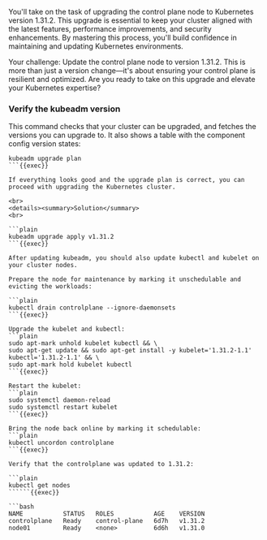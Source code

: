 You'll take on the task of upgrading the control plane node to Kubernetes version 1.31.2. This upgrade is essential to keep your cluster aligned with the latest features, performance improvements, and security enhancements. By mastering this process, you'll build confidence in maintaining and updating Kubernetes environments.

Your challenge: Update the control plane node to version 1.31.2. This is more than just a version change—it's about ensuring your control plane is resilient and optimized. Are you ready to take on this upgrade and elevate your Kubernetes expertise?

### Verify the kubeadm version

This command checks that your cluster can be upgraded, and fetches the versions you can upgrade to. It also shows a table with the component config version states:

```plain
kubeadm upgrade plan
```{{exec}}

If everything looks good and the upgrade plan is correct, you can proceed with upgrading the Kubernetes cluster.

<br>
<details><summary>Solution</summary>
<br>

```plain
kubeadm upgrade apply v1.31.2
```{{exec}}

After updating kubeadm, you should also update kubectl and kubelet on your cluster nodes.

Prepare the node for maintenance by marking it unschedulable and evicting the workloads:

```plain
kubectl drain controlplane --ignore-daemonsets
```{{exec}}

Upgrade the kubelet and kubectl:
```plain
sudo apt-mark unhold kubelet kubectl && \
sudo apt-get update && sudo apt-get install -y kubelet='1.31.2-1.1' kubectl='1.31.2-1.1' && \
sudo apt-mark hold kubelet kubectl
```{{exec}}

Restart the kubelet:
```plain
sudo systemctl daemon-reload
sudo systemctl restart kubelet
```{{exec}}

Bring the node back online by marking it schedulable:
```plain
kubectl uncordon controlplane
```{{exec}}

Verify that the controlplane was updated to 1.31.2:

```plain
kubectl get nodes
``````{{exec}}

```bash
NAME           STATUS   ROLES           AGE    VERSION
controlplane   Ready    control-plane   6d7h   v1.31.2
node01         Ready    <none>          6d6h   v1.31.0
```
</details>